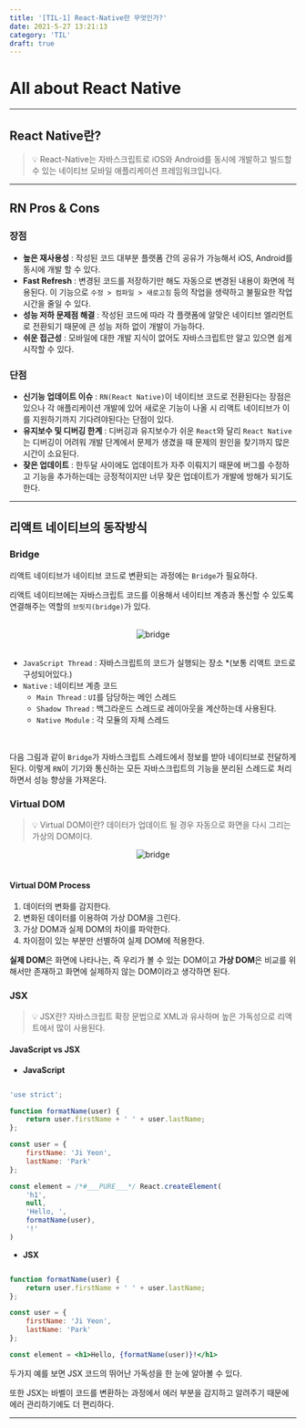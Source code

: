```yaml
---
title: '[TIL-1] React-Native란 무엇인가?'
date: 2021-5-27 13:21:13
category: 'TIL'
draft: true
---
```


# All about React Native

---

## React Native란?

> 💡 React-Native는 자바스크립트로 iOS와 Android를 동시에 개발하고 빌드할 수 있는 네이티브 모바일 애플리케이션 프레임워크입니다.

---

## RN Pros & Cons

### 장점

- **높은 재사용성** : 작성된 코드 대부분 플랫폼 간의 공유가 가능해서 iOS, Android를 동시에 개발 할 수 있다.
- **Fast Refresh** : 변경된 코드를 저장하기만 해도 자동으로 변경된 내용이 화면에 적용된다. 이 기능으로 `수정 > 컴파일 > 새로고침` 등의 작업을 생략하고 불필요한 작업시간을 줄일 수 있다.
- **성능 저하 문제점 해결** : 작성된 코드에 따라 각 플랫폼에 알맞은 네이티브 엘리먼트로 전환되기 때문에 큰 성능 저하 없이 개발이 가능하다.
- **쉬운 접근성** : 모바일에 대한 개발 지식이 없어도 자바스크립트만 알고 있으면 쉽게 시작할 수 있다.

### 단점

- **신기능 업데이트 이슈** : `RN(React Native)`이 네이티브 코드로 전환된다는 장점은 있으나 각 애플리케이션 개발에 있어 새로운 기능이 나올 시 리액트 네이티브가 이를 지원하기까지 기다려야된다는 단점이 있다.
- **유지보수 및 디버깅 한계** : 디버깅과 유지보수가 쉬운 `React`와 달리 `React Native`는 디버깅이 어려워 개발 단계에서 문제가 생겼을 때 문제의 원인을 찾기까지 많은 시간이 소요된다.
- **잦은 업데이트** : 한두달 사이에도 업데이트가 자주 이뤄지기 때문에 버그를 수정하고 기능을 추가하는데는 긍정적이지만 너무 잦은 업데이트가 개발에 방해가 되기도한다.

---

## 리액트 네이티브의 동작방식

### Bridge

리액트 네이티브가 네이티브 코드로 변환되는 과정에는 `Bridge`가 필요하다.

리액트 네이티브에는 자바스크립트 코드를 이용해서 네이티브 계층과 통신할 수 있도록 연결해주는 역할의 `브릿지(bridge)`가 있다.

<br/>
<div align="center">
    <img src="https://user-images.githubusercontent.com/71811780/119750649-b8573800-bed4-11eb-9c24-acc9c413dd19.png" alt="bridge">
</div>
<br/>

- `JavaScript Thread` : 자바스크립트의 코드가 실행되는 장소 *(보통 리액트 코드로 구성되어있다.)
- `Native` : 네이티브 계층 코드
  - `Main Thread` : `UI`를 담당하는 메인 스레드
  - `Shadow Thread` : 백그라운드 스레드로 레이아웃을 계산하는데 사용된다.
  - `Native Module` : 각 모듈의 자체 스레드

<br/>

다음 그림과 같이 `Bridge`가 자바스크립트 스레드에서 정보를 받아 네이티브로 전달하게 된다. 이렇게 `RN`이 기기와 통신하는 모든 자바스크립트의 기능을 분리된 스레드로 처리하면서 성능 향상을 가져온다.

### Virtual DOM

> 💡 Virtual DOM이란? 데이터가 업데이트 될 경우 자동으로 화면을 다시 그리는 가상의 DOM이다.

<div align="center">
    <img src="https://user-images.githubusercontent.com/71811780/119751398-11739b80-bed6-11eb-9800-d3e65f7d6024.png" alt="bridge">
</div>
<br/>

#### Virtual DOM Process

1. 데이터의 변화를 감지한다.
2. 변화된 데이터를 이용하여 가상 DOM을 그린다.
3. 가상 DOM과 실제 DOM의 차이를 파악한다.
4. 차이점이 있는 부분만 선별하여 실제 DOM에 적용한다.

**실제 DOM**은 화면에 나타나는, 즉 우리가 볼 수 있는 DOM이고
**가상 DOM**은 비교를 위해서만 존재하고 화면에 실제하지 않는 DOM이라고 생각하면 된다.

### JSX

> 💡 JSX란? 자바스크립트 확장 문법으로 XML과 유사하며 높은 가독성으로 리액트에서 많이 사용된다.

#### JavaScript vs JSX

- **JavaScript**

```javascript

'use strict';

function formatName(user) {
    return user.firstName + ' ' + user.lastName;
};

const user = {
    firstName: 'Ji Yeon',
    lastName: 'Park'
};

const element = /*#___PURE___*/ React.createElement(
    'h1',
    null,
    'Hello, ',
    formatName(user),
    '!'
)
```

- **JSX**

```jsx

function formatName(user) {
    return user.firstName + ' ' + user.lastName;
};

const user = {
    firstName: 'Ji Yeon',
    lastName: 'Park'
};

const element = <h1>Hello, {formatName(user)}!</h1>
```

두가지 예를 보면 JSX 코드의 뛰어난 가독성을 한 눈에 알아볼 수 있다.

또한 JSX는 바벨이 코드를 변환하는 과정에서 에러 부분을 감지하고 알려주기 때문에 에러 관리하기에도 더 편리하다.

---
